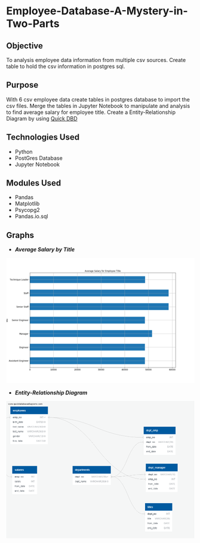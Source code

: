 # Employee-Database-A-Mystery-in-Two-Parts

## Objective

To analysis employee data information from multiple csv sources.  Create table to hold the csv information in postgres sql.

## Purpose

With 6 csv employee data create tables in postgres database to import the csv files.  Merge the tables in Jupyter Notebook to manipulate and analysis to find average salary for employee title.  Create a Entity-Relationship Diagram by using [Quick DBD](https://www.quickdatabasediagrams.com)

## Technologies Used

- Python
- PostGres Database
- Jupyter Notebook

## Modules Used

- Pandas
- Matplotlib
- Psycopg2
- Pandas.io.sql

## Graphs

- ***Average Salary by Title***
<img src="https://github.com/ktung1189/Employee-Database-A-Mystery-in-Two-Parts/blob/master/Images/AvgSalary.png" alt='average salary by title'>

- ***Entity-Relationship Diagram***
<img src="https://github.com/ktung1189/Employee-Database-A-Mystery-in-Two-Parts/blob/master/Images/Employee_Database.png" alt='erd'>

